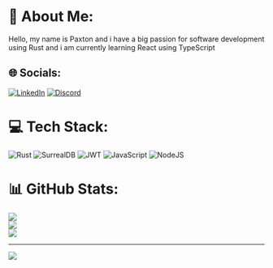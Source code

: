 # 💫 About Me:
Hello, my name is Paxton and i have a big passion for software development using Rust and i am currently learning React using TypeScript


## 🌐 Socials:
[![LinkedIn](https://img.shields.io/badge/LinkedIn-%230077B5.svg?logo=linkedin&logoColor=white)](https://www.linkedin.com/in/paxton21/) [![Discord](https://img.shields.io/badge/Discord-%237289DA.svg?logo=discord&logoColor=white)](https://discord.gg/https://discord.gg/sjkuHPf6) 

# 💻 Tech Stack:
![Rust](https://img.shields.io/badge/rust-%23000000.svg?style=for-the-badge&logo=rust&logoColor=white) ![SurrealDB](https://img.shields.io/badge/SurrealDB-FF00A0?style=for-the-badge&logo=surrealdb&logoColor=white) ![JWT](https://img.shields.io/badge/JWT-black?style=for-the-badge&logo=JSON%20web%20tokens) ![JavaScript](https://img.shields.io/badge/javascript-%23323330.svg?style=for-the-badge&logo=javascript&logoColor=%23F7DF1E) ![NodeJS](https://img.shields.io/badge/node.js-6DA55F?style=for-the-badge&logo=node.js&logoColor=white)
# 📊 GitHub Stats:
![](https://github-readme-stats.vercel.app/api?username=Paxton21&theme=dark&hide_border=false&include_all_commits=false&count_private=false)<br/>
![](https://github-readme-streak-stats.herokuapp.com/?user=Paxton21&theme=dark&hide_border=false)<br/>
![](https://github-readme-stats.vercel.app/api/top-langs/?username=Paxton21&theme=dark&hide_border=false&include_all_commits=false&count_private=false&layout=compact)

---
[![](https://visitcount.itsvg.in/api?id=Paxton21&icon=0&color=0)](https://visitcount.itsvg.in)

<!-- Proudly created with GPRM ( https://gprm.itsvg.in ) -->

